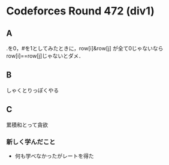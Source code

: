# Codeforces Round 472 (div1)
## A
.を0，#を1としてみたときに，row[i]&row[j] が全て0じゃないならrow[i]==row[j]じゃないとダメ．

## B
しゃくとりっぽくやる

## C
累積和とって貪欲

### 新しく学んだこと
* 何も学べなかったがレートを得た

